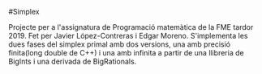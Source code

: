#Simplex

Projecte per a l'assignatura de Programació matemàtica de la FME tardor 2019. Fet per Javier López-Contreras i Edgar Moreno. S'implementa
les dues fases del simplex primal amb dos versions, una amb precisió finita(long double de C++) i una amb infinita a partir de una llibreria
de BigInts i una derivada de BigRationals. 
